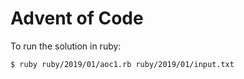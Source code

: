 Advent of Code
==============

To run the solution in ruby:

    $ ruby ruby/2019/01/aoc1.rb ruby/2019/01/input.txt
